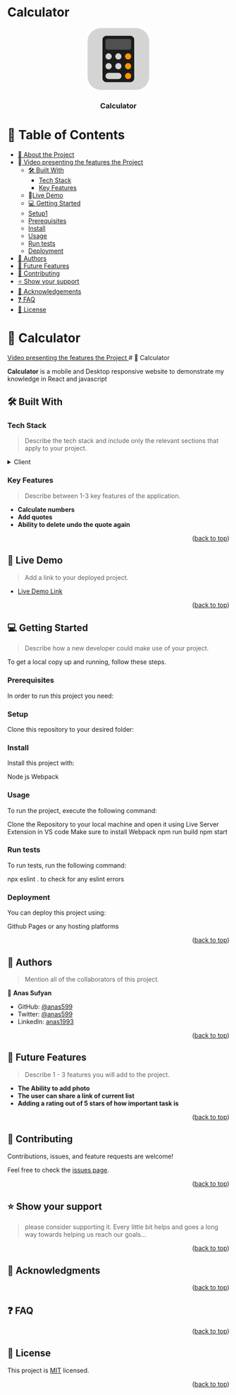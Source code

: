# Calculator

<a name="readme-top"></a>


<div align="center">

  <img src="./src/Assets/calculator.svg" alt="logo" width="140"  height="auto" />
  <br/>
  <h3><b>Calculator</b></h3>

</div>

<!-- TABLE OF CONTENTS -->

# 📗 Table of Contents

- [📖 About the Project](#about-project)
- 🎥<a href="https://www.loom.com/">
Video presenting the features the Project</a>
  - [🛠 Built With](#built-with)
    - [Tech Stack](#tech-stack)
    - [Key Features](#key-features)
  - 🚀<a href="https://anas599.github.io/To-Do-List/webpack-demo/dist/">Live Demo</a>
  - [💻 Getting Started](#getting-started)
  - [Setup1](#setup)
  - [Prerequisites](#prerequisites)
  - [Install](#install)
  - [Usage](#usage)
  - [Run tests](#run-tests)
  - [Deployment](#triangular_flag_on_post-deployment)
- [👥 Authors](#-authors-)
- [🔭 Future Features](#future-features)
- [🤝 Contributing](#contributing)
- [⭐️ Show your support](#support)
- [🙏 Acknowledgements](#acknowledgements)
- [❓ FAQ](#faq)
- [📝 License](#license)

<!-- PROJECT DESCRIPTION -->

# 📖 Calculator <a name="Video-Presenting"></a>
<a href="https://www.loom.com">
Video presenting the features the Project
</a>
# 📖 Calculator <a name="about-project"></a>


**Calculator** is a mobile and Desktop responsive website to demonstrate my knowledge in React and javascript 

## 🛠 Built With <a name="React & JavaScript"></a>

### Tech Stack <a name="tech-stack"></a>

> Describe the tech stack and include only the relevant sections that apply to your project.

<details>
  <summary>Client</summary>
  <ul>
    <li><a href="https://reactjs.org/">React.js</a></li>
  </ul>
</details>


<!-- Features -->

### Key Features <a name="key-features"></a>

> Describe between 1-3 key features of the application.

- **Calculate numbers**
- **Add quotes**
- **Ability to delete undo the quote again**

<p align="right">(<a href="#readme-top">back to top</a>)</p>

<!-- LIVE DEMO -->

## 🚀 Live Demo <a name="live-demo"></a>

> Add a link to your deployed project.

- [Live Demo Link](https://anas599.github.io)

<p align="right">(<a href="#readme-top">back to top</a>)</p>

<!-- GETTING STARTED -->

## 💻 Getting Started <a name="getting-started"></a>

> Describe how a new developer could make use of your project.

To get a local copy up and running, follow these steps.

### Prerequisites

In order to run this project you need:


### Setup

Clone this repository to your desired folder:



### Install

Install this project with:

Node js
Webpack
### Usage

To run the project, execute the following command:

Clone the Repository to your local machine and open it using Live Server Extension in VS code
Make sure to install Webpack 
npm run build
npm start

### Run tests

To run tests, run the following command:

npx eslint .
to check for any eslint errors

### Deployment

You can deploy this project using:

Github Pages or any hosting platforms

<p align="right">(<a href="#readme-top">back to top</a>)</p>

<!-- AUTHORS -->

## 👥 Authors <a name="authors"></a>

> Mention all of the collaborators of this project.

👤 **Anas Sufyan**

- GitHub: [@anas599](https://github.com/anas599)
- Twitter: [@anas599](https://twitter.com/anas599)
- LinkedIn: [anas1993](https://linkedin.com/in/anas1993)


<p align="right">(<a href="#readme-top">back to top</a>)</p>

<!-- FUTURE FEATURES -->

## 🔭 Future Features <a name="future-features"></a>

> Describe 1 - 3 features you will add to the project.

-  **The Ability to add photo**
-  **The user can share a link of current list**
-  **Adding a rating out of 5 stars of how important task is**

<p align="right">(<a href="#readme-top">back to top</a>)</p>

<!-- CONTRIBUTING -->

## 🤝 Contributing <a name="contributing"></a>

Contributions, issues, and feature requests are welcome!

Feel free to check the [issues page](../../issues/).

<p align="right">(<a href="#readme-top">back to top</a>)</p>

<!-- SUPPORT -->

## ⭐️ Show your support <a name="If you like the design feel free to contact me for any help or inquiries "></a>

> please consider supporting it. Every little bit helps and goes a long way towards helping us reach our goals...

<p align="right">(<a href="#readme-top">back to top</a>)</p>

<!-- ACKNOWLEDGEMENTS -->

## 🙏 Acknowledgments <a name="acknowledgements"></a>


<p align="right">(<a href="#readme-top">back to top</a>)</p>

<!-- FAQ (optional) -->

## ❓ FAQ <a name="faq"></a>

> 

<p align="right">(<a href="#readme-top">back to top</a>)</p>

<!-- LICENSE -->

## 📝 License <a name="license"></a>

This project is [MIT](./MIT.md) licensed.
<p align="right">(<a href="#readme-top">back to top</a>)</p>